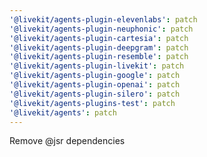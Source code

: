 ```yaml
---
'@livekit/agents-plugin-elevenlabs': patch
'@livekit/agents-plugin-neuphonic': patch
'@livekit/agents-plugin-cartesia': patch
'@livekit/agents-plugin-deepgram': patch
'@livekit/agents-plugin-resemble': patch
'@livekit/agents-plugin-livekit': patch
'@livekit/agents-plugin-google': patch
'@livekit/agents-plugin-openai': patch
'@livekit/agents-plugin-silero': patch
'@livekit/agents-plugins-test': patch
'@livekit/agents': patch
---
```


Remove @jsr dependencies
